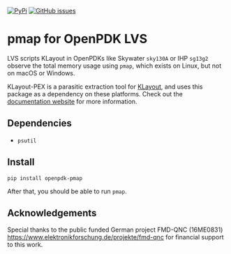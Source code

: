 <!--
--------------------------------------------------------------------------------
SPDX-FileCopyrightText: 2025 Martin Jan Köhler
Johannes Kepler University, Institute for Integrated Circuits.

This file is part of openpdk-pmap 
(see https://github.com/martinjankoehler/openpdk-pmap).

This program is free software: you can redistribute it and/or modify
it under the terms of the GNU General Public License as published by
the Free Software Foundation, either version 3 of the License, or
(at your option) any later version.

This program is distributed in the hope that it will be useful,
but WITHOUT ANY WARRANTY; without even the implied warranty of
MERCHANTABILITY or FITNESS FOR A PARTICULAR PURPOSE.  See the
GNU General Public License for more details.

You should have received a copy of the GNU General Public License
along with this program. If not, see <http://www.gnu.org/licenses/>.
SPDX-License-Identifier: GPL-3.0-or-later
--------------------------------------------------------------------------------
-->
[![PyPi](https://img.shields.io/pypi/v/openpdk-pmap)](https://pypi.org/project/openpdk-pmap/)
[![GitHub issues](https://img.shields.io/badge/issue_tracking-github-blue.svg)](https://github.com/martinjankoehler/openpdk-pmap/issues)

# pmap for OpenPDK LVS

LVS scripts KLayout in OpenPDKs like Skywater `sky130A` or IHP `sg13g2` observe the total memory usage using `pmap`, which exists on Linux, but not on macOS or Windows.

KLayout-PEX is a parasitic extraction tool for [KLayout](https://klayout.org), and uses this package as a dependency on these platforms.
Check out the [documentation website](https://martinjankoehler.github.io/klayout-pex-website) for more information.

## Dependencies

- `psutil`

## Install

`pip install openpdk-pmap`

After that, you should be able to run `pmap`.

## Acknowledgements

Special thanks to the public funded German project FMD-QNC (16ME0831)
https://www.elektronikforschung.de/projekte/fmd-qnc for financial
support to this work.
